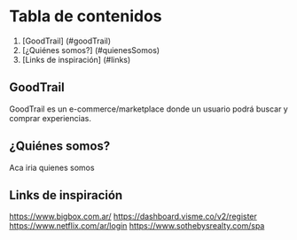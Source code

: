 # Tabla de contenidos 
1. [GoodTrail] (#goodTrail)
2. [¿Quiénes somos?] (#quienesSomos)
3. [Links de inspiración] (#links)

## GoodTrail
GoodTrail es un e-commerce/marketplace donde un usuario podrá buscar y comprar experiencias.

## ¿Quiénes somos? 
Aca iria quienes somos 

## Links de inspiración 
https://www.bigbox.com.ar/
https://dashboard.visme.co/v2/register
https://www.netflix.com/ar/login
https://www.sothebysrealty.com/spa